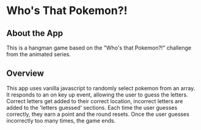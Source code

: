 # Who's That Pokemon?!

## About the App
This is a hangman game based on the "Who's that Pokemon?!" challenge from the animated series.

## Overview
This app uses vanilla javascript to randomly select pokemon from an array. It responds to an on key up event, allowing the user to guess the letters. Correct letters get added to their correct location, incorrect letters are added to the 'letters guessed' sections.
Each time the user guesses correctly, they earn a point and the round resets.
Once the user guesses incorrectly too many times, the game ends.
